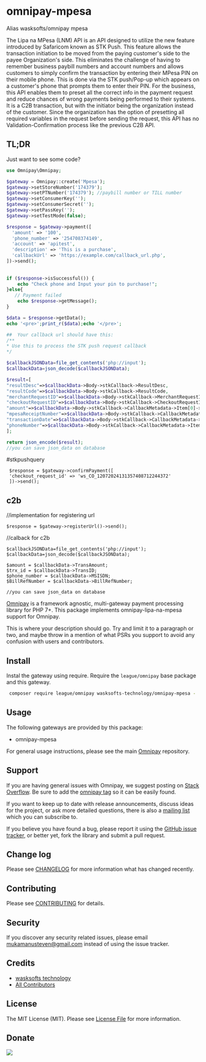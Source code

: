 # omnipay-mpesa
Alias wasksofts/omnipay mpesa

The Lipa na MPesa (LNM) API is an API designed to utilize the new feature introduced by Safaricom known as STK Push. 
This feature allows the transaction initiation to be moved from the paying customer's side to the payee Organization's side. 
This eliminates the challenge of having to remember business paybill numbers and account numbers and allows customers to simply 
confirm the transaction by entering their MPesa PIN on their mobile phone. 
This is done via the STK push/Pop-up which appears on a customer's phone that prompts them to enter their PIN. 
For the business, this API enables them to preset all the correct info in the payment request and 
reduce chances of wrong payments being performed to their systems. 
It is a C2B transaction, but with the initiator being the organization instead of the customer. 
Since the organization has the option of presetting all required variables in the request before sending the request,
this API has no Validation-Confirmation process like the previous C2B API.

## TL;DR
Just want to see some code? 

```php
use Omnipay\Omnipay;

$gateway = Omnipay::create('Mpesa');
$gateway->setStoreNumber('174379');
$gateway->setPTNumber('174379'); //paybill number or TILL number
$gateway->setConsumerKey('');
$gateway->setConsumerSecret('');
$gateway->setPassKey('');
$gateway->setTestMode(false); 

$response = $gateway->payment([
  'amount' => '100',
  'phone_number' => '254708374149',
  'account' => 'apitest',
  'description' => 'This is a purchase',
  'callbackUrl' => 'https://example.com/callback_url.php',
])->send();
           
           
if ($response->isSuccessful()) {
    echo "Check phone and Input your pin to purchase!";
}else{
   // Payment failed
    echo $response->getMessage();
} 

$data = $response->getData();
echo '<pre>';print_r($data);echo '</pre>';

##  Your callback url should have this:
/**
* Use this to process the STK push request callback
*/

$callbackJSONData=file_get_contents('php://input');
$callbackData=json_decode($callbackJSONData);

$result=[
"resultDesc"=>$callbackData->Body->stkCallback->ResultDesc,
"resultCode"=>$callbackData->Body->stkCallback->ResultCode,
"merchantRequestID"=>$callbackData->Body->stkCallback->MerchantRequestID,
"checkoutRequestID"=>$callbackData->Body->stkCallback->CheckoutRequestID,
"amount"=>$callbackData->Body->stkCallback->CallbackMetadata->Item[0]->Value,
"mpesaReceiptNumber"=>$callbackData->Body->stkCallback->CallbackMetadata->Item[1]->Value,
"transactionDate"=>$callbackData->Body->stkCallback->CallbackMetadata->Item[3]->Value,
"phoneNumber"=>$callbackData->Body->stkCallback->CallbackMetadata->Item[4]->Value
];

return json_encode($result);
//you can save json_data on database
```
#stkpushquery 
```
 $response = $gateway->confirmPayment([
 'checkout_request_id' => 'ws_CO_12072024131357408712244372'
 ])->send();
 ```
 ## c2b 
 
 //implementation for registering url 
 ```
 $response = $gateway->registerUrl()->send();
 ```
  //calback for c2b
 ```
 $callbackJSONData=file_get_contents('php://input');
 $callbackData=json_decode($callbackJSONData);

 $amount = $callbackData->TransAmount;
 $trx_id = $callbackData->TransID;
 $phone_number = $callbackData->MSISDN;
 $BillRefNumber = $callbackData->BillRefNumber;
 
 //you can save json_data on database
 ```
 
[Omnipay](https://github.com/thephpleague/omnipay) is a framework agnostic, multi-gateway payment
processing library for PHP 7+. This package implements omnipay-lipa-na-mpesa support for Omnipay.

This is where your description should go. Try and limit it to a paragraph or two, and maybe throw in a mention of what
PSRs you support to avoid any confusion with users and contributors.

## Install

Instal the gateway using require. Require the `league/omnipay` base package and this gateway.

``` bash
 composer require league/omnipay wasksofts-technology/omnipay-mpesa -
```

## Usage

The following gateways are provided by this package:

 * omnipay-mpesa

For general usage instructions, please see the main [Omnipay](https://github.com/thephpleague/omnipay) repository.

## Support

If you are having general issues with Omnipay, we suggest posting on
[Stack Overflow](http://stackoverflow.com/). Be sure to add the
[omnipay tag](http://stackoverflow.com/questions/tagged/omnipay) so it can be easily found.

If you want to keep up to date with release announcements, discuss ideas for the project,
or ask more detailed questions, there is also a [mailing list](https://groups.google.com/forum/#!forum/omnipay) which
you can subscribe to.

If you believe you have found a bug, please report it using the [GitHub issue tracker](https://github.com/:vendor/omnipay-mpesa/issues),
or better yet, fork the library and submit a pull request.

## Change log

Please see [CHANGELOG](CHANGELOG.md) for more information what has changed recently.

## Contributing

Please see [CONTRIBUTING](CONTRIBUTING.md) for details.

## Security

If you discover any security related issues, please email mukamanusteven@gmail.com instead of using the issue tracker.

## Credits

- [wasksofts technology](https://github.com/wasksofts)
- [All Contributors](../../contributors)

## License

The MIT License (MIT). Please see [License File](LICENSE.md) for more information.

 ## Donate
 
   [![](https://www.paypalobjects.com/en_US/i/btn/btn_donateCC_LG.gif)](https://www.paypal.com/cgi-bin/webscr?cmd=_s-xclick&hosted_button_id=BCPJC49Z4ZBLG)
